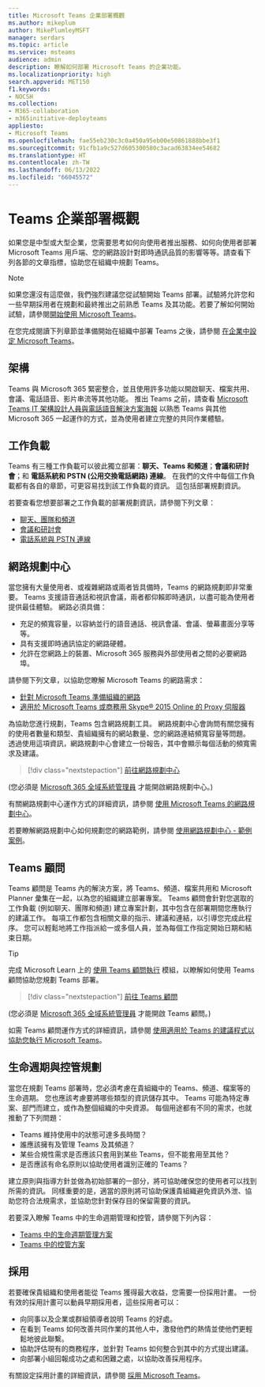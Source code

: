 ```yaml
---
title: Microsoft Teams 企業部署概觀
ms.author: mikeplum
author: MikePlumleyMSFT
manager: serdars
ms.topic: article
ms.service: msteams
audience: admin
description: 瞭解如何部署 Microsoft Teams 的企業功能。
ms.localizationpriority: high
search.appverid: MET150
f1.keywords:
- NOCSH
ms.collection:
- M365-collaboration
- m365initiative-deployteams
appliesto:
- Microsoft Teams
ms.openlocfilehash: fae55eb230c3c0a450a95eb00e50861888bbe3f1
ms.sourcegitcommit: 91cfb1a9c527d605300580c3acad63834ee54682
ms.translationtype: HT
ms.contentlocale: zh-TW
ms.lasthandoff: 06/13/2022
ms.locfileid: "66045572"
---
```

# <a name="teams-enterprise-deployment-overview"></a>Teams 企業部署概觀

如果您是中型或大型企業，您需要思考如何向使用者推出服務、如何向使用者部署 Microsoft Teams 用戶端、您的網路設計對即時通訊品質的影響等等。請查看下列各節的文章指標，協助您在組織中規劃 Teams。

> [!NOTE]
> 如果您還沒有這麼做，我們強烈建議您從試驗開始 Teams 部署。試驗將允許您和一些早期採用者在規劃和最終推出之前熟悉 Teams 及其功能。若要了解如何開始試驗，請參閱[開始使用 Microsoft Teams](get-started-with-teams-quick-start.md)。

在您完成閱讀下列章節並準備開始在組織中部署 Teams 之後，請參閱 [在企業中設定 Microsoft Teams](deploy-enterprise-setup.md)。

## <a name="architecture"></a>架構

Teams 與 Microsoft 365 緊密整合，並且使用許多功能以開啟聊天、檔案共用、會議、電話語音、影片串流等其他功能。 推出 Teams 之前，請查看 [Microsoft Teams IT 架構設計人員與電話語音解決方案海報](teams-architecture-solutions-posters.md) 以熟悉 Teams 與其他 Microsoft 365 一起運作的方式，並為使用者建立完整的共同作業體驗。

## <a name="workloads"></a>工作負載

Teams 有三種工作負載可以彼此獨立部署：**聊天、Teams 和頻道**；**會議和研討會**；和 **電話系統和 PSTN (公用交換電話網路) 連線**。 在我們的文件中每個工作負載都有各自的章節，可更容易找到該工作負載的資訊。 這包括部署規劃資訊。

若要查看您想要部署之工作負載的部署規劃資訊，請參閱下列文章：

- [聊天、團隊和頻道](deploy-chat-teams-channels-microsoft-teams-landing-page.md)
- [會議和研討會](deploy-meetings-microsoft-teams-landing-page.md)
- [電話系統與 PSTN 連線](cloud-voice-landing-page.md)

## <a name="network-planner"></a>網路規劃中心

當您擁有大量使用者、或複雜網路或兩者皆具備時，Teams 的網路規劃即非常重要。 Teams 支援語音通話和視訊會議，兩者都仰賴即時通訊，以盡可能為使用者提供最佳體驗。 網路必須具備：

- 充足的頻寬容量，以容納並行的語音通話、視訊會議、會議、螢幕畫面分享等等。
- 具有支援即時通訊協定的網路硬體。
- 允許在您網路上的裝置、Microsoft 365 服務與外部使用者之間的必要網路埠。

請參閱下列文章，以協助您瞭解 Microsoft Teams 的網路需求：

- [針對 Microsoft Teams 準備組織的網路](prepare-network.md)
- [適用於 Microsoft Teams 或商務用 Skype® 2015 Online 的 Proxy 伺服器](proxy-servers-for-skype-for-business-online.md)

為協助您進行規劃，Teams 包含網路規劃工具。 網路規劃中心會詢問有關您擁有的使用者數量和類型、貴組織擁有的網站數量、您的網路連結頻寬容量等問題。 透過使用這項資訊，網路規劃中心會建立一份報告，其中會顯示每個活動的頻寬需求及建議。

 > [!div class="nextstepaction"]
> [前往網路規劃中心](https://admin.teams.microsoft.com/networkplanner/organization)

(您必須是 [Microsoft 365 全域系統管理員](/microsoft-365/admin/add-users/about-admin-roles#commonly-used-microsoft-365-admin-center-roles) 才能開啟網路規劃中心。)

有關網路規劃中心運作方式的詳細資訊，請參閱 [使用 Microsoft Teams 的網路規劃中心](network-planner.md)。

若要瞭解網路規劃中心如何規劃您的網路範例，請參閱 [使用網路規劃中心 - 範例案例](tutorial-network-planner-example.yml)。

## <a name="teams-advisor"></a>Teams 顧問

Teams 顧問是 Teams 內的解決方案，將 Teams、頻道、檔案共用和 Microsoft Planner 彙集在一起，以為您的組織建立部署專案。 Teams 顧問會針對您選取的工作負載 (例如聊天、團隊和頻道) 建立專案計劃，其中包含在部署期間您應執行的建議工作。 每項工作都包含相關文章的指示、建議和連結，以引導您完成此程序。 您可以輕鬆地將工作指派給一或多個人員，並為每個工作指定開始日期和結束日期。

> [!TIP]
> 完成 Microsoft Learn 上的 [使用 Teams 顧問執行](/learn/modules/m365-teams-rollout-using-advisor/) 模組，以瞭解如何使用 Teams 顧問協助您規劃 Teams 部署。

> [!div class="nextstepaction"]
> [前往 Teams 顧問](https://admin.teams.microsoft.com/teams-deployment)

(您必須是 [Microsoft 365 全域系統管理員](/microsoft-365/admin/add-users/about-admin-roles#commonly-used-microsoft-365-admin-center-roles) 才能開啟 Teams 顧問。)

如需 Teams 顧問運作方式的詳細資訊，請參閱 [使用適用於 Teams 的建議程式以協助您執行 Microsoft Teams](use-advisor-teams-roll-out.md)。

## <a name="lifecycle-and-governance-planning"></a>生命週期與控管規劃

當您在規劃 Teams 部署時，您必須考慮在貴組織中的 Teams、頻道、檔案等的生命週期。 您也應該考慮要將哪些類型的資訊儲存其中。 Teams 可能為特定專案、部門而建立，或作為整個組織的中央資源。 每個用途都有不同的需求，也就推動了下列問題：

- Teams 維持使用中的狀態可達多長時間？
- 誰應該擁有及管理 Teams 及其頻道？
- 某些合規性需求是否應該只套用到某些 Teams，但不能套用至其他？
- 是否應該有命名原則以協助使用者識別正確的 Teams？

建立原則與指導方針並做為初始部署的一部分，將可協助確保您的使用者可以找到所需的資訊。 同樣重要的是，適當的原則將可協助保護貴組織避免資訊外泄、協助您符合法規需求，並協助您針對保存目的保留需要的資訊。

若要深入瞭解 Teams 中的生命週期管理和控管，請參閱下列內容：

- [Teams 中的生命週期管理方案](plan-teams-lifecycle.md)
- [Teams 中的控管方案](plan-teams-governance.md)

## <a name="adoption"></a>採用

若要確保貴組織和使用者能從 Teams 獲得最大收益，您需要一份採用計畫。 一份有效的採用計畫可以動員早期採用者，這些採用者可以：

- 向同事以及企業或群組領導者說明 Teams 的好處。
- 在看到 Teams 如何改善共同作業的其他人中，激發他們的熱情並使他們更輕鬆地彼此聯繫。
- 協助評估現有的商務程序，並針對 Teams 如何整合到其中的方式提出建議。
- 向部署小組回報成功之處和困難之處，以協助改善採用程序。

有關設定採用計畫的詳細資訊，請參閱 [採用 Microsoft Teams](adopt-microsoft-teams-landing-page.md)。